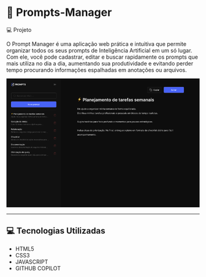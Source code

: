 # 🎉 Prompts-Manager 

💻 Projeto

O Prompt Manager é uma aplicação web prática e intuitiva que permite organizar todos os seus prompts de Inteligência Artificial em um só lugar. 
Com ele, você pode cadastrar, editar e buscar rapidamente os prompts que mais utiliza no dia a dia, aumentando sua produtividade e evitando perder tempo procurando informações espalhadas em anotações ou arquivos.  

![imagem do layout](./assets/layout.png)

---

## 💻 Tecnologias Utilizadas
- HTML5
- CSS3
- JAVASCRIPT
- GITHUB COPILOT




